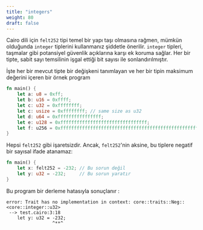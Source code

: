 ```yaml
---
title: "integers"
weight: 80
draft: false
---
```


Cairo dili için `felt252` tipi temel bir yapı taşı olmasına rağmen, mümkün olduğunda `integer` tiplerini kullanmanız şiddetle önerilir. `integer` tipleri, taşmalar gibi potansiyel güvenlik açıklarına karşı ek koruma sağlar. Her bir tipte, sabit sayı temsilinin işgal ettiği bit sayısı ile sonlandırılmıştır.

İşte her bir mevcut tipte bir değişkeni tanımlayan ve her bir tipin maksimum değerini içeren bir örnek program

```rust {.codebox}
fn main() {
    let a: u8 = 0xff;
    let b: u16 = 0xffff;
    let c: u32 = 0xffffffff;
    let c: usize = 0xffffffff; // same size as u32
    let d: u64 = 0xffffffffffffffff;
    let e: u128 = 0xffffffffffffffffffffffffffffffff;
    let f: u256 = 0xffffffffffffffffffffffffffffffffffffffffffffffffffffffffffffffff;
}
```

Hepsi `felt252` gibi işaretsizdir. Ancak, `felt252`'nin aksine, bu tiplere negatif bir sayısal ifade atanamaz:

```rust {.codebox}
fn main() {
    let x: felt252 = -232; // Bu sorun değil
    let y: u32 = -232;     // Bu sorun yaratır
}
```

Bu program bir derleme hatasıyla sonuçlanır :

```console
error: Trait has no implementation in context: core::traits::Neg::<core::integer::u32>
 --> test.cairo:3:18
    let y: u32 = -232;
                 ^**^
```
